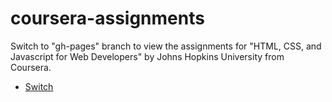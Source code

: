 # coursera-assignments

Switch to "gh-pages" branch to view the assignments for "HTML, CSS, and Javascript for Web Developers" by Johns Hopkins University from Coursera.

* [Switch]()
